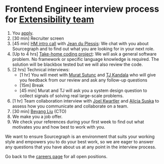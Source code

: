 # Frontend Engineer interview process for [Extensibility team](../web/extensibility/index.md)

1. You [apply](../../../company/careers.md#engineering).
1. [30 min] Recruiter screen
1. [45 min] [HM intro call](./hm_intro_call.md) with [Jean du Plessis](../../../company/team/index.md#jean-du-plessis-he-him): We chat with you about Sourcegraph and to find out what you are looking for in your next role.
1. [Up to 4 hrs] [Take-home coding project](./software-engineer-coding-exercise.md): We will ask a general software problem. No framework or specific language knowledge is required. The solution will be blackbox tested but we will also review the code.
1. [2 hrs] Technical interviews: 
   - [1 hr] You will meet with [Murat Sutunc](../../../company/team/index.md#murat-sutunc-he-him) and [TJ Kandala](../../../company/team/index.md#tharuntej-kandala-he-him) who will give you feedback from our review and ask any follow-up questions
   - [15m] Break
   - [45 min] Murat and TJ will ask you a system design question to collect signals of solving real large-scale problems.
1. [1 hr] Team collaboration interview with [Joel Kwartler](../../../company/team/index.md#joel-kwartler-he-him) and [Alicja Suska](../../../company/team/index.md#alicja-suska-she-her) to assess how you communicate and collaborate on a team.
1. [30 min] [Beyang Liu](../../../company/team/index.md#beyang-liu) (CTO)
1. We make you a job offer.
1. We check your references during your first week to find out what motivates you and how best to work with you.

We want to ensure Sourcegraph is an environment that suits your working style and empowers you to do your best work, so we are eager to answer any questions that you have about us at any point in the interview process.

Go back to the [careers page](../../../company/careers.md) for all open positions.

